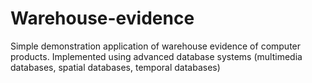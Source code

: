 # Warehouse-evidence
Simple demonstration application of warehouse evidence of computer products. Implemented using advanced database systems (multimedia databases, spatial databases, temporal databases)
